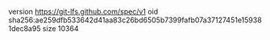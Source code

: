 version https://git-lfs.github.com/spec/v1
oid sha256:ae259dfb533642d41aa83c26bd6505b7399fafb07a37127451e159381dec8a95
size 10364
